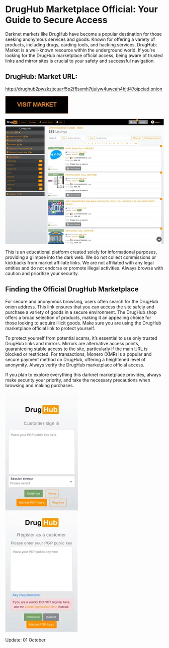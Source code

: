 # DrugHub Marketplace Official: Your Guide to Secure Access

Darknet markets like DrugHub have become a popular destination for those seeking anonymous services and goods. Known for offering a variety of products, including drugs, carding tools, and hacking services, DrugHub: Market is a well-known resource within the underground world. If you're looking for the DrugHub marketplace official access, being aware of trusted links and mirror sites is crucial to your safety and successful navigation.

## DrugHub: Market URL:

http://drughub2pwzkzjtcuarf5p2f6sxmh7tjuiyw4uwcah4hjtf47oipciad.onion

[<img src="/upload/scan.webp" width="200">](http://drughub2pwzkzjtcuarf5p2f6sxmh7tjuiyw4uwcah4hjtf47oipciad.onion)


<a href="http://drughub2pwzkzjtcuarf5p2f6sxmh7tjuiyw4uwcah4hjtf47oipciad.onion"><img src="/upload/header.webp" alt="image" style="max-width: 100%;"><a>

This is an educational platform created solely for informational purposes, providing a glimpse into the dark web. We do not collect commissions or kickbacks from market affiliate links. We are not affiliated with any legal entities and do not endorse or promote illegal activities. Always browse with caution and prioritize your security.

## Finding the Official DrugHub Marketplace

For secure and anonymous browsing, users often search for the DrugHub onion address. This link ensures that you can access the site safely and purchase a variety of goods in a secure environment. The DrugHub shop offers a broad selection of products, making it an appealing choice for those looking to acquire illicit goods. Make sure you are using the DrugHub marketplace official link to protect yourself.

To protect yourself from potential scams, it’s essential to use only trusted DrugHub links and mirrors. Mirrors are alternative access points, guaranteeing stable access to the site, particularly if the main URL is blocked or restricted. For transactions, Monero (XMR) is a popular and secure payment method on DrugHub, offering a heightened level of anonymity. Always verify the DrugHub marketplace official access.

If you plan to explore everything this darknet marketplace provides, always make security your priority, and take the necessary precautions when browsing and making purchases.


<a href="http://drughub2pwzkzjtcuarf5p2f6sxmh7tjuiyw4uwcah4hjtf47oipciad.onion"><img src="/upload/line.webp" alt="image" style="max-width: 100%;"><a>  
<a href="http://drughub2pwzkzjtcuarf5p2f6sxmh7tjuiyw4uwcah4hjtf47oipciad.onion"><img src="/upload/light.webp" alt="image" style="max-width: 100%;"><a>



Update:  01 October